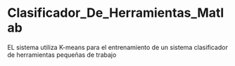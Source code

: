 # Clasificador_De_Herramientas_Matlab
 EL sistema utiliza K-means para el entrenamiento de un sistema clasificador de herramientas pequeñas de trabajo
